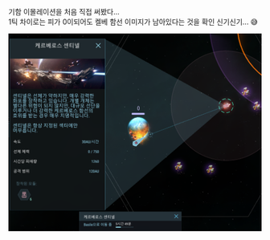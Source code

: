기함 이몰레이션을 처음 직접 써봤다...  
1틱 차이로는 피가 0이되어도 켈베 함선 이미지가 남아있다는 것을 확인 신기신기... :sweat_smile:  

![](../assets/20210516_Immolation_1_tick.png)   
